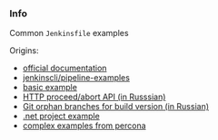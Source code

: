 ### Info
Common `Jenkinsfile` examples

Origins:
* [official documentation](https://jenkins.io/doc/book/pipeline/)
* [jenkinscli/pipeline-examples](https://github.com/jenkinsci/pipeline-examples)
* [basic example](https://github.com/gorodnychyi/jenkins_pipeline)
* [HTTP proceed/abort API (in Russsian)](https://habrahabr.ru/post/302274/)
* [Git orphan branches for build version (in Russian)](https://habrahabr.ru/post/316364/)
* [.net project example](https://github.com/johnkoerner/JenkinsPipeline)
* [complex examples from percona](https://github.com/Percona-Lab/jenkins-pipelines)
